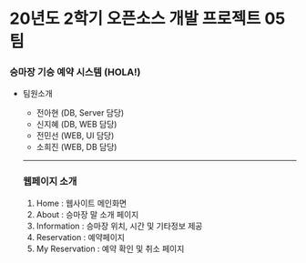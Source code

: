 # 20년도 2학기 오픈소스 개발 프로젝트 05팀

### 승마장 기승 예약 시스템 (HOLA!)

+ 팀원소개  
  + 전아현 (DB, Server 담당)
  + 신지혜 (DB, WEB 담당)
  + 전민선 (WEB, UI 담당)
  + 소희진 (WEB, DB 담당)
  
  ------------------------------
  ### 웹페이지 소개
  
  1. Home : 웹사이트 메인화면
  2. About : 승마장 말 소개 페이지
  3. Information :  승마장 위치, 시간 및 기타정보 제공
  4. Reservation :  예약페이지
  5. My Reservation : 예약 확인 및 취소 페이지
